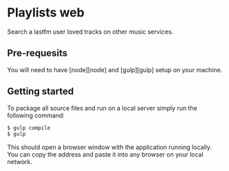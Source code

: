 # Playlists web

Search a lastfm user loved tracks on other music services.

## Pre-requesits

You will need to have [node][node] and [gulp][gulp] setup on your machine.

## Getting started

To package all source files and run on a local server simply run the following command:

```sh
$ gulp compile
$ gulp
```

This should open a browser window with the application running locally. You can copy the address and paste it into any browser on your local network.
